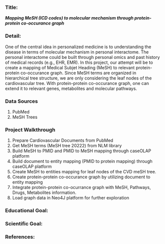 ### Title: 
***Mapping MeSH (ICD codes) to molecular mechanism through protein-protein co-occurance graph***

### Detail:

One of the central idea in personalized medicine is to understanding the disease in terms of molecular mechanism in personal interactome. The personal interactome could be built through personal omics and past history of medical records (e.g., EHR, EMR). In this project, our attempt will be to create a mapping of Medical Subjet Heading (MeSH) to relevant protein-protein co-occurance graph. Since MeSH terms are organized in hierarchical tree structure, we are only considering the leaf nodes of the cardiovascular tree.  With protein-protein co-occurance graph, one can extend it to relevant genes, metabolites and molecular pathways. 

### Data Sources

1. PubMed
2. MeSH Trees

### Project Walkthrough

1. Prepare Cardiovascular Documents from PubMed
2. Get MeSH terms (MeSH tree 20222) from NLM library 
3. Build MeSH to PMID and PMID to MeSH mapping through caseOLAP platform
4. Build document to entity mapping (PMID to protein mapping) through caseOLAP platform
5. Create MeSH to entities mapping for leaf nodes of the CVD meSH tree.
6. Create protein-protein co-occurance graph by utilizing document to entity mapping
7. Integrate protein-protein co-ocurrance graph with MeSH, Pathways, Drugs, Metabolites information.
8. Load graph data in Neo4J platform for further exploration

### Educational Goal:


### Scientific Goal:


### References: 



